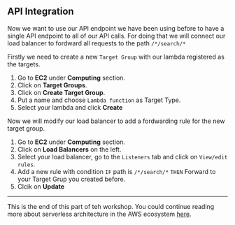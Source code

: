 ## API Integration

Now we want to use our API endpoint we have been using before to have a single API endpoint to all of our API calls. For doing that we will connect our load balancer to fordward all requests to the path `/*/search/*`

Firstly we need to create a new `Target Group` with our lambda registered as the targets.

1. Go to **EC2** under **Computing** section.
2. Click on **Target Groups**.
3. Click on **Create Target Group**.
4. Put a name and choose `Lambda function` as Target Type.
5. Select your lambda and click **Create**

Now we will modify our load balancer to add a fordwarding rule for the new target group.

1. Go to **EC2** under **Computing** section.
2. Click on **Load Balancers** on the left.
3. Select your load balancer, go to the `Listeners` tab and click on `View/edit rules`.
4. Add a new rule with condition `IF` path is `/*/search/*` `THEN` Forward to your Target Grup you created before.
5. Clcik on **Update**

--- 

This is the end of this part of teh workshop. You could continue reading more about serverless architecture in the AWS ecosystem [here](https://aws.amazon.com/serverless/). 

